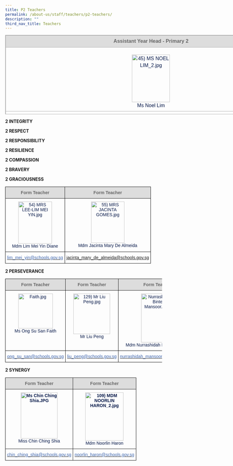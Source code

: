```yaml
---
title: P2 Teachers
permalink: /about-us/staff/teachers/p2-teachers/
description: ""
third_nav_title: Teachers
---
```

<table class="iveo_table ives_tab_simple3 ive_eobj_center" border="0" cellspacing="0" cellpadding="0" width="0" style="margin: auto; outline: 0px; padding: 0px; border-collapse: collapse; clear: both; border: 1px solid rgb(170, 170, 170); color: rgb(8, 26, 74); font-family: Rubik, sans-serif; font-size: 16px; font-style: normal; font-variant-ligatures: normal; font-variant-caps: normal; font-weight: 400; letter-spacing: normal; orphans: 2; text-align: left; text-transform: none; white-space: normal; widows: 2; word-spacing: 0px; -webkit-text-stroke-width: 0px; text-decoration-thickness: initial; text-decoration-style: initial; text-decoration-color: initial; width: 936.898px; height: 255px;"><tbody style="margin: 0px; outline: 0px; padding: 0px;"><tr style="margin: 0px; outline: 0px; padding: 0px;"><td width="430" style="margin: 0px; outline: 0px; padding: 7px; text-align: center; border: 1pt solid rgb(170, 170, 170); width: 936px; background: rgb(221, 221, 221);"><div class="" align="center" style="margin: 0px; outline: 0px; padding: 0px; line-height: 22.4px;"><font color="#666666" size="2" style="margin: 0px; outline: 0px; padding: 0px; line-height: 22.4px; font-family: Rubik, sans-serif !important; font-size: 1rem !important;"><b class="" style="margin: 0px; outline: 0px; padding: 0px;">Assistant Year Head -&nbsp;</b><b class="" style="margin: 0px; outline: 0px; padding: 0px;">Primary 2</b></font><font size="2" style="margin: 0px; outline: 0px; padding: 0px; line-height: 22.4px; font-family: Rubik, sans-serif !important; font-size: 1rem !important;"><b class="" style="margin: 0px; outline: 0px; padding: 0px;"><br style="margin: 0px; outline: 0px; padding: 0px;"></b></font></div></td></tr><tr style="margin: 0px; outline: 0px; padding: 0px;"><td style="margin: 0px; outline: 0px; padding: 7px; text-align: center; border: 1px solid rgb(170, 170, 170);"><p align="center" style="margin: 0px 0px 1em; outline: 0px; padding: 0px; line-height: 22.4px; font-size: 1rem !important; font-family: Rubik, sans-serif !important;"></p><div align="center" style="margin: 0px; outline: 0px; padding: 0px; line-height: 22.4px;"><img src="https://bedokgreenpri.moe.edu.sg/qql/slot/u204/2020%20Our%20People%20_Photos/45)%20MS%20NOEL%20LIM_2.jpg" alt="45) MS NOEL LIM_2.jpg" style="margin: 0px; outline: none; padding: 0px; border: none; max-width: 100%; height: 153px; width: 122px;"><br style="margin: 0px; outline: 0px; padding: 0px;"><font style="margin: 0px; outline: 0px; padding: 0px; line-height: 22.4px; font-family: Rubik, sans-serif !important; font-size: 1rem !important;">Ms Noel Lim</font></div></td></tr><tr style="margin: 0px; outline: 0px; padding: 0px;"><td style="margin: 0px; outline: 0px; padding: 5.25pt; text-align: center; border-top: none; border-right: 1pt solid rgb(170, 170, 170); border-bottom: 1pt solid rgb(170, 170, 170); border-left: 1pt solid rgb(170, 170, 170); border-image: initial;"><p align="center" style="margin: 0px 0px 0.0001pt; outline: 0px; padding: 0px; line-height: normal; font-size: 1rem !important; font-family: Rubik, sans-serif !important; text-align: center;"><span lang="EN-SG" style="margin: 0px; outline: 0px; padding: 0px; line-height: 22.4px; font-family: Rubik, sans-serif !important; font-size: 1rem !important;"><font color="#4067ae" size="2" style="margin: 0px; outline: 0px; padding: 0px; line-height: 22.4px; font-family: Rubik, sans-serif !important; font-size: 1rem !important;">chua-lim_sock_keow@schools.gov.sg</font></span></p></td></tr></tbody></table>

**2 INTEGRITY**

**2 RESPECT**

**2 RESPONSIBILITY**

**2 RESILIENCE**

**2 COMPASSION**

**2 BRAVERY**



**2 GRACIOUSNESS**

<style type="text/css">
.tg  {border-collapse:collapse;border-spacing:0;}
.tg td{border-color:black;border-style:solid;border-width:1px;font-family:Arial, sans-serif;font-size:14px;
  overflow:hidden;padding:10px 5px;word-break:normal;}
.tg th{border-color:black;border-style:solid;border-width:1px;font-family:Arial, sans-serif;font-size:14px;
  font-weight:normal;overflow:hidden;padding:10px 5px;word-break:normal;}
.tg .tg-hp8w{color:#081A4A;text-align:center;vertical-align:top}
.tg .tg-a4yv{background-color:#DDD;color:#666;font-weight:bold;text-align:center;vertical-align:top}
.tg .tg-8k3w{color:#4067AE;text-align:center;vertical-align:top}
</style>
<table class="tg">
<thead>
  <tr>
    <th class="tg-a4yv">Form Teacher<br></th>
    <th class="tg-a4yv">Form Teacher</th>
  </tr>
</thead>
<tbody>
  <tr>
    <td class="tg-hp8w"><img src="https://bedokgreenpri.moe.edu.sg/qql/slot/u204/2020%20Our%20People%20_Photos/54)%20MRS%20LEE-LIM%20MEI%20YIN.jpg" alt="54) MRS LEE-LIM MEI YIN.jpg" width="108" height="135"><br>Mdm Lim Mei Yin Diane</td>
    <td class="tg-hp8w"><img src="https://bedokgreenpri.moe.edu.sg/qql/slot/u204/2020%20Our%20People%20_Photos/55)%20MRS%20JACINTA%20GOMES.jpg" alt="55) MRS JACINTA GOMES.jpg" width="107" height="133"><br>Mdm Jacinta Mary De Almeida</td>
  </tr>
  <tr>
    <td class="tg-8k3w"><a href="mailto:lim_mei_yin@schools.gov.sg"><span style="text-decoration:none;color:#4067AE">lim_mei_yin@schools.gov.sg</span></a><br></td>
    <td class="tg-8k3w"><a href="mailto:jacinta_mary_de_almeida@schools.gov.sg">jacinta_mary_de_almeida@schools.gov.sg</a></td>
  </tr>
</tbody>
</table>

**2 PERSEVERANCE**

<style type="text/css">
.tg  {border-collapse:collapse;border-spacing:0;}
.tg td{border-color:black;border-style:solid;border-width:1px;font-family:Arial, sans-serif;font-size:14px;
  overflow:hidden;padding:10px 5px;word-break:normal;}
.tg th{border-color:black;border-style:solid;border-width:1px;font-family:Arial, sans-serif;font-size:14px;
  font-weight:normal;overflow:hidden;padding:10px 5px;word-break:normal;}
.tg .tg-hp8w{color:#081A4A;text-align:center;vertical-align:top}
.tg .tg-a4yv{background-color:#DDD;color:#666;font-weight:bold;text-align:center;vertical-align:top}
.tg .tg-8k3w{color:#4067AE;text-align:center;vertical-align:top}
</style>
<table class="tg">
<thead>
  <tr>
    <th class="tg-a4yv">Form Teacher</th>
    <th class="tg-a4yv"> Form Teacher</th>
    <th class="tg-a4yv">Form Teacher<br></th>
  </tr>
</thead>
<tbody>
  <tr>
    <td class="tg-hp8w"><img src="https://bedokgreenpri.moe.edu.sg/qql/slot/u204/2022%20Staff/Faith.jpg" alt="Faith.jpg" width="111" height="112"><br>Ms Ong Su San Faith<br></td>
    <td class="tg-hp8w"><img src="https://bedokgreenpri.moe.edu.sg/qql/slot/u204/2020%20Our%20People%20_Photos/129)%20Mr%20Liu%20Peng.jpg" alt="129) Mr Liu Peng.jpg" width="118" height="130"><br>Mr Liu Peng</td>
    <td class="tg-hp8w"><img src="https://bedokgreenpri.moe.edu.sg/qql/slot/u204/2022%20Staff/Nurrashidah%20Binte%20Mansoor.JPG" alt="Nurrashidah Binte Mansoor.JPG" width="105" height="157"><br>Mdm Nurrashidah Binte Mansoor</td>
  </tr>
  <tr>
    <td class="tg-8k3w"><a href="mailto:ong_su_san@schools.gov.sg"><span style="text-decoration:none;color:#4067AE">ong_su_san@schools.gov.sg</span></a></td>
    <td class="tg-8k3w"><a href="mailto:liu_peng@schools.gov.sg"><span style="text-decoration:none;color:#4067AE">liu_peng@schools.gov.sg</span></a><br></td>
    <td class="tg-8k3w"><a href="mailto:nurrashidah_mansoor@schools.gov.sg"><span style="text-decoration:none;color:#4067AE">nurrashidah_mansoor@schools.gov.sg</span></a></td>
  </tr>
</tbody>
</table>

**2 SYNERGY**

<style type="text/css">
.tg  {border-collapse:collapse;border-spacing:0;}
.tg td{border-color:black;border-style:solid;border-width:1px;font-family:Arial, sans-serif;font-size:14px;
  overflow:hidden;padding:10px 5px;word-break:normal;}
.tg th{border-color:black;border-style:solid;border-width:1px;font-family:Arial, sans-serif;font-size:14px;
  font-weight:normal;overflow:hidden;padding:10px 5px;word-break:normal;}
.tg .tg-46dd{color:#081A4A;font-weight:bold;text-align:center;vertical-align:top}
.tg .tg-a4yv{background-color:#DDD;color:#666;font-weight:bold;text-align:center;vertical-align:top}
.tg .tg-8k3w{color:#4067AE;text-align:center;vertical-align:top}
</style>
<table class="tg">
<thead>
  <tr>
    <th class="tg-a4yv">Form Teacher</th>
    <th class="tg-a4yv">Form Teacher</th>
  </tr>
</thead>
<tbody>
  <tr>
    <td class="tg-46dd"><img src="https://bedokgreenpri.moe.edu.sg/qql/slot/u204/2020%20Our%20People%20_Photos/Ms%20Chin%20Ching%20Shia.JPG" alt="Ms Chin Ching Shia.JPG" width="118" height="148"><br><span style="font-weight:400">Miss Chin Ching</span> <span style="font-weight:normal">Shia</span> </td>
    <td class="tg-46dd"><img src="https://bedokgreenpri.moe.edu.sg/qql/slot/u204/2020%20Our%20People%20_Photos/109)%20MDM%20NOORLIN%20HARON_2.jpg" alt="109) MDM NOORLIN HARON_2.jpg" width="123" height="155"><br><span style="font-weight:400">Mdm Noorlin Haron</span><br></td>
  </tr>
  <tr>
    <td class="tg-8k3w"><a href="mailto:chin_ching_shia@schools.gov.sg"><span style="text-decoration:none;color:#4067AE">chin_ching_shia@schools.gov.sg</span></a><br></td>
    <td class="tg-8k3w"><a href="mailto:noorlin_haron@schools.gov.sg"><span style="font-weight:400;text-decoration:none;color:#4067AE">noorlin_haron@schools.gov.sg</span></a></td>
  </tr>
</tbody>
</table>